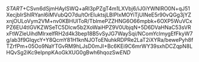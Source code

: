 $START$+CSvn6dSjmHAylSWQ+aRl3pPZgT4m1LXVbj6/iJ0iYWNIRO0N+qJ51XecjbIrShIRYanl6iMVubQO7du/tOrEIuktsjLBlPlxMOYiTjUINeE5r90vQGg3jYZxnjOULoVym2VM+nv0KBHUlToR/TblmePZZHNG6O66mpbk+6OXP5WuVCxPZ6EU4tIGVKZWSeTC5Dlcw5b2XoWaiHPZ9V0UbjqN+5D6DVaHNaC53sVRxFtWZleUihdMIrxelfRH2d4k3bep18B5vSyJG7WaySqi/NComYclmygEfFkyW7g/ab3f9GlqycY+Y8QcmY81H1knNJOToENuhkRDPRe2LaT2iXYRa/bewePyh8fTZrfPm+05Oo9NaYTGvRM9hLJsD0mJI+Bc6KEi9C6mrWY39sxhDCZqpN8LHQvSg2iKc9eIpnpKAoGkXUG0gBwh6hqozSw$END$